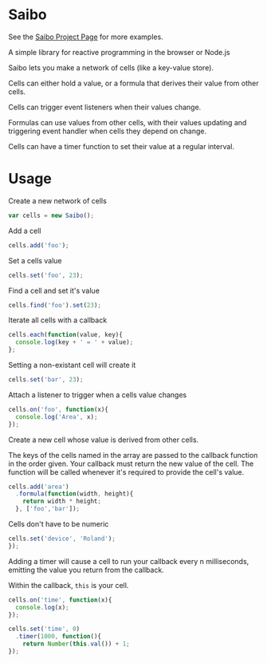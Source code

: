 # Saibo

See the [Saibo Project Page](http://simonswain.github.io/saibo/ "Saibo Project Page") for more examples.

A simple library for reactive programming in the browser or Node.js

Saibo lets you make a network of cells (like a key-value store). 

Cells can either hold a value, or a formula that derives their value
from other cells.

Cells can trigger event listeners when their values change.

Formulas can use values from other cells, with their values updating
and triggering event handler when cells they depend on change.

Cells can have a timer function to set their value at a regular
interval.

# Usage

Create a new network of cells

```javascript
var cells = new Saibo();
```

Add a cell

```javascript
cells.add('foo');
```

Set a cells value

```javascript
cells.set('foo', 23);
```

Find a cell and set it's value

```javascript
cells.find('foo').set(23);
```

Iterate all cells with a callback

```javascript
cells.each(function(value, key){
  console.log(key + ' = ' + value);
};
```

Setting a non-existant cell will create it

```javascript
cells.set('bar', 23);
```

Attach a listener to trigger when a cells value changes

```javascript
cells.on('foo', function(x){
  console.log('Area', x);
});
```

Create a new cell whose value is derived from other cells. 

The keys of the cells named in the array are passed to the callback
function in the order given. Your callback must return the new value
of the cell. The function will be called whenever it's required to
provide the cell's value.

```javascript
cells.add('area')
  .formula(function(width, height){
    return width * height;
  }, ['foo','bar']);
```

Cells don't have to be numeric

```javascript
cells.set('device', 'Roland');
});
```

Adding a timer will cause a cell to run your callback every n
milliseconds, emitting the value you return from the callback.

Within the callback, `this` is your cell.

```javascript
cells.on('time', function(x){
  console.log(x);
});

cells.set('time', 0)
  .timer(1000, function(){
    return Number(this.val()) + 1;
});
```
